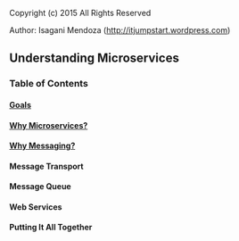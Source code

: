 Copyright (c) 2015
All Rights Reserved

Author: Isagani Mendoza (http://itjumpstart.wordpress.com)

## Understanding Microservices

### Table of Contents

#### [Goals](https://github.com/ibmendoza/go-examples/blob/master/docs/goals/goals.md)

#### [Why Microservices?](https://github.com/ibmendoza/go-examples/blob/master/docs/why.md)

#### [Why Messaging?](https://github.com/ibmendoza/go-examples/blob/master/docs/whymessaging.md)

#### Message Transport

#### Message Queue

#### Web Services

#### Putting It All Together
